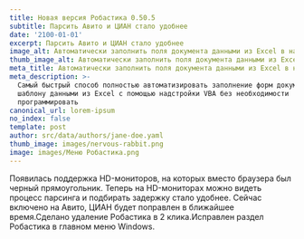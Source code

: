 ```yaml
---
title: Новая версия Робастика 0.50.5
subtitle: Парсить Авито и ЦИАН стало удобнее
date: '2100-01-01'
excerpt: Парсить Авито и ЦИАН стало удобнее
image_alt: Автоматически заполнить поля документа данными из Excel в надстройке VBA
thumb_image_alt: Автоматически заполнить поля документа данными из Excel в надстройке VBA
meta_title: Автоматически заполнить поля документа данными из Excel в надстройке VBA
meta_description: >-
  Самый быстрый способ полностью автоматизировать заполнение форм документов по
  шаблону данными из Excel с помощью надстройки VBA без необходимости
  программировать
canonical_url: lorem-ipsum
no_index: false
template: post
author: src/data/authors/jane-doe.yaml
thumb_image: images/nervous-rabbit.png
image: images/Меню Робастика.png
---
```

Появилась поддержка HD-мониторов, на которых вместо браузера был черный прямоугольник. Теперь на HD-мониторах можно видеть процесс парсинга и подбирать задержку стало удобнее. Сейчас включено на Авито, ЦИАН будет поправлен в ближайшее время.Сделано удаление Робастика в 2 клика.Исправлен раздел Робастика в главном меню Windows.
